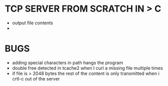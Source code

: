 # TCP SERVER FROM SCRATCH IN > C
- output file contents
- 

# BUGS
- adding special characters in path hangs the program
- double free detected in tcache2 when I curl a missing file multiple times 
- if file is > 2048 bytes the rest of the content is only transmitted when i crtl-c out of the server
